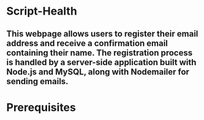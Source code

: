 # Script-Health

## This webpage allows users to register their email address and receive a confirmation email containing their name. The registration process is handled by a server-side application built with Node.js and MySQL, along with Nodemailer for sending emails.

# Prerequisites
